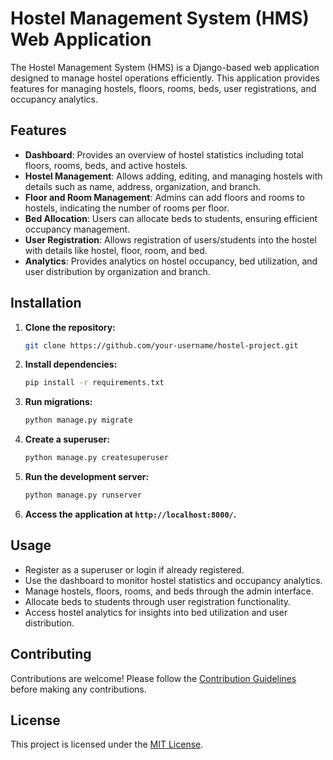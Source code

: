 # Hostel Management System (HMS) Web Application

The Hostel Management System (HMS) is a Django-based web application designed to manage hostel operations efficiently. This application provides features for managing hostels, floors, rooms, beds, user registrations, and occupancy analytics.

## Features

- **Dashboard**: Provides an overview of hostel statistics including total floors, rooms, beds, and active hostels.
- **Hostel Management**: Allows adding, editing, and managing hostels with details such as name, address, organization, and branch.
- **Floor and Room Management**: Admins can add floors and rooms to hostels, indicating the number of rooms per floor.
- **Bed Allocation**: Users can allocate beds to students, ensuring efficient occupancy management.
- **User Registration**: Allows registration of users/students into the hostel with details like hostel, floor, room, and bed.
- **Analytics**: Provides analytics on hostel occupancy, bed utilization, and user distribution by organization and branch.

## Installation

1. **Clone the repository:**

    ```bash
    git clone https://github.com/your-username/hostel-project.git
    ```

2. **Install dependencies:**

    ```bash
    pip install -r requirements.txt
    ```

3. **Run migrations:**

    ```bash
    python manage.py migrate
    ```

4. **Create a superuser:**

    ```bash
    python manage.py createsuperuser
    ```

5. **Run the development server:**

    ```bash
    python manage.py runserver
    ```

6. **Access the application at `http://localhost:8000/`.**

## Usage

- Register as a superuser or login if already registered.
- Use the dashboard to monitor hostel statistics and occupancy analytics.
- Manage hostels, floors, rooms, and beds through the admin interface.
- Allocate beds to students through user registration functionality.
- Access hostel analytics for insights into bed utilization and user distribution.

## Contributing

Contributions are welcome! Please follow the [Contribution Guidelines](CONTRIBUTING.md) before making any contributions.

## License

This project is licensed under the [MIT License](LICENSE).
